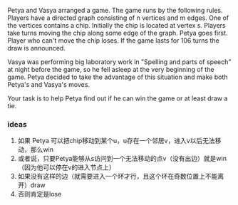 Petya and Vasya arranged a game. The game runs by the following rules. Players have a directed graph consisting of n vertices and m edges. One of the vertices contains a chip. Initially the chip is located at vertex s. Players take turns moving the chip along some edge of the graph. Petya goes first. Player who can't move the chip loses. If the game lasts for 106 turns the draw is announced.

Vasya was performing big laboratory work in "Spelling and parts of speech" at night before the game, so he fell asleep at the very beginning of the game. Petya decided to take the advantage of this situation and make both Petya's and Vasya's moves.

Your task is to help Petya find out if he can win the game or at least draw a tie.

### ideas
1. 如果 Petya 可以把chip移动到某个u，u存在一个邻居v，进入v以后无法移动，那么win
2. 或者说，只要Petya能够从s访问到一个无法移动的点v（没有出边）就是win（因为他可以停在v的进入节点上）
3. 如果没有这样的边（就需要进入一个环才行，且这个环在奇数位置上不能离开）draw 
4. 否则肯定是lose